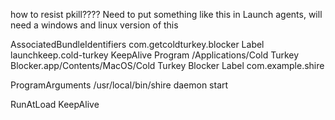how to resist pkill????
Need to put something like this in Launch agents, will need a windows and linux version of this
<?xml version="1.0" encoding="UTF-8"?>
<!DOCTYPE plist PUBLIC "-//Apple//DTD PLIST 1.0//EN" "http://www.apple.com/DTDs/PropertyList-1.0.dtd">
<plist version="1.0">
<dict>
<key>AssociatedBundleIdentifiers</key>
<array><string>com.getcoldturkey.blocker</string></array>
<key>Label</key>
<string>launchkeep.cold-turkey</string>
<key>KeepAlive</key>
<true/>
<key>Program</key>
<string>/Applications/Cold Turkey Blocker.app/Contents/MacOS/Cold Turkey Blocker</string>
</dict>
</plist>



<?xml version="1.0" encoding="UTF-8"?>
<!DOCTYPE plist PUBLIC "-//Apple//DTD PLIST 1.0//EN" "http://www.apple.com/DTDs/PropertyList-1.0.dtd">
<plist version="1.0">
<dict>
  <key>Label</key>
  <string>com.example.shire</string>

  <key>ProgramArguments</key>
  <array>
    <string>/usr/local/bin/shire</string>
    <string>daemon</string>
    <string>start</string>
  </array>

  <key>RunAtLoad</key>
  <true/>
  <key>KeepAlive</key>
  <true/>
</dict>
</plist>
